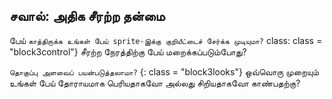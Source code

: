 ## சவால்: அதிக சீரற்ற தன்மை

பேய் ` காத்திருக்க உங்கள் பேய் sprite-இக்கு குறியீட்டைச் சேர்க்க முடியுமா? ` class: class = "block3control"} சீரற்ற நேரத்திற்கு பேய் மறைக்கப்படும்போது?

` தொகுப்பு அளவைப் பயன்படுத்தலாமா? ` {: class = "block3looks"} ஒவ்வொரு முறையும் உங்கள் பேய் தோராயமாக பெரியதாகவோ அல்லது சிறியதாகவோ காண்பதற்கு?